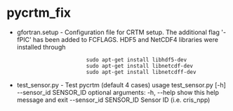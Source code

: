 # pycrtm_fix
- gfortran.setup - Configuration file for CRTM setup. The additional flag '-fPIC' has been added to FCFLAGS.
                   HDF5 and NetCDF4 libraries were installed through
  
                            sudo apt-get install libhdf5-dev
                            sudo apt-get install libnetcdf-dev
                            sudo apt-get install libnetcdff-dev


- test_sensor.py - Test pycrtm (default 4 cases) 
   usage test_sensor.py [-h] --sensor_id SENSOR_ID
        optional arguments:
          -h, --help            show this help message and exit
          --sensor_id SENSOR_ID
                                Sensor ID (i.e. cris_npp)
